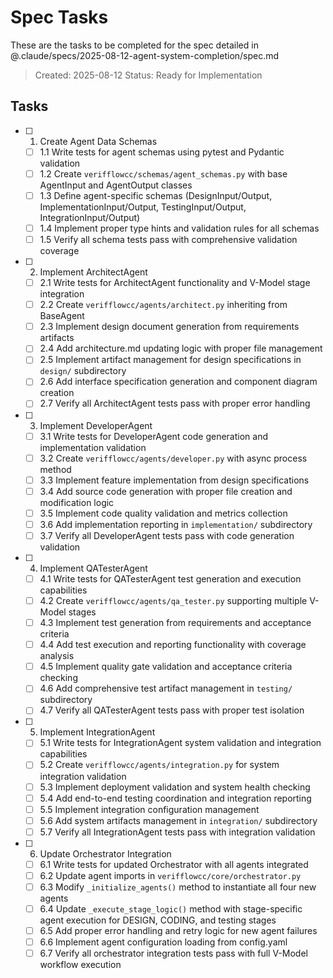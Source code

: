 # Spec Tasks

These are the tasks to be completed for the spec detailed in @.claude/specs/2025-08-12-agent-system-completion/spec.md

> Created: 2025-08-12
> Status: Ready for Implementation

## Tasks

- [ ] 1. Create Agent Data Schemas

  - [ ] 1.1 Write tests for agent schemas using pytest and Pydantic validation
  - [ ] 1.2 Create `verifflowcc/schemas/agent_schemas.py` with base AgentInput and AgentOutput classes
  - [ ] 1.3 Define agent-specific schemas (DesignInput/Output, ImplementationInput/Output, TestingInput/Output, IntegrationInput/Output)
  - [ ] 1.4 Implement proper type hints and validation rules for all schemas
  - [ ] 1.5 Verify all schema tests pass with comprehensive validation coverage

- [ ] 2. Implement ArchitectAgent

  - [ ] 2.1 Write tests for ArchitectAgent functionality and V-Model stage integration
  - [ ] 2.2 Create `verifflowcc/agents/architect.py` inheriting from BaseAgent
  - [ ] 2.3 Implement design document generation from requirements artifacts
  - [ ] 2.4 Add architecture.md updating logic with proper file management
  - [ ] 2.5 Implement artifact management for design specifications in `design/` subdirectory
  - [ ] 2.6 Add interface specification generation and component diagram creation
  - [ ] 2.7 Verify all ArchitectAgent tests pass with proper error handling

- [ ] 3. Implement DeveloperAgent

  - [ ] 3.1 Write tests for DeveloperAgent code generation and implementation validation
  - [ ] 3.2 Create `verifflowcc/agents/developer.py` with async process method
  - [ ] 3.3 Implement feature implementation from design specifications
  - [ ] 3.4 Add source code generation with proper file creation and modification logic
  - [ ] 3.5 Implement code quality validation and metrics collection
  - [ ] 3.6 Add implementation reporting in `implementation/` subdirectory
  - [ ] 3.7 Verify all DeveloperAgent tests pass with code generation validation

- [ ] 4. Implement QATesterAgent

  - [ ] 4.1 Write tests for QATesterAgent test generation and execution capabilities
  - [ ] 4.2 Create `verifflowcc/agents/qa_tester.py` supporting multiple V-Model stages
  - [ ] 4.3 Implement test generation from requirements and acceptance criteria
  - [ ] 4.4 Add test execution and reporting functionality with coverage analysis
  - [ ] 4.5 Implement quality gate validation and acceptance criteria checking
  - [ ] 4.6 Add comprehensive test artifact management in `testing/` subdirectory
  - [ ] 4.7 Verify all QATesterAgent tests pass with proper test isolation

- [ ] 5. Implement IntegrationAgent

  - [ ] 5.1 Write tests for IntegrationAgent system validation and integration capabilities
  - [ ] 5.2 Create `verifflowcc/agents/integration.py` for system integration validation
  - [ ] 5.3 Implement deployment validation and system health checking
  - [ ] 5.4 Add end-to-end testing coordination and integration reporting
  - [ ] 5.5 Implement integration configuration management
  - [ ] 5.6 Add system artifacts management in `integration/` subdirectory
  - [ ] 5.7 Verify all IntegrationAgent tests pass with integration validation

- [ ] 6. Update Orchestrator Integration

  - [ ] 6.1 Write tests for updated Orchestrator with all agents integrated
  - [ ] 6.2 Update agent imports in `verifflowcc/core/orchestrator.py`
  - [ ] 6.3 Modify `_initialize_agents()` method to instantiate all four new agents
  - [ ] 6.4 Update `_execute_stage_logic()` method with stage-specific agent execution for DESIGN, CODING, and testing stages
  - [ ] 6.5 Add proper error handling and retry logic for new agent failures
  - [ ] 6.6 Implement agent configuration loading from config.yaml
  - [ ] 6.7 Verify all orchestrator integration tests pass with full V-Model workflow execution